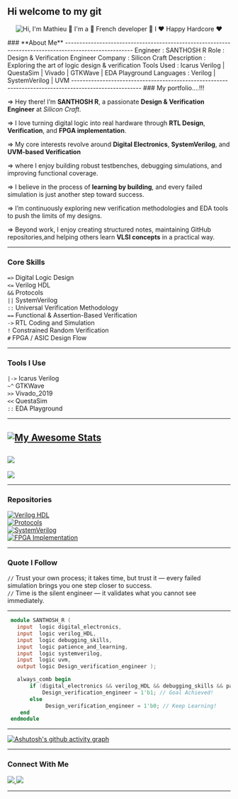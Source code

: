 ## Hi welcome to my git
<p align="center">
  <img src="https://github.com/matyo91/matyo91/raw/main/assets/github.gif" alt="Hi, I'm Mathieu 👋 I'm a 🚀 French developer 🚀 I ❤️ Happy Hardcore ❤️">
</p>
### **About Me**
------------------------------------------------------------------------------------------------------
                  Engineer    : SANTHOSH R
                  Role        : Design & Verification Engineer
                  Company     : Silicon Craft
                  Description : Exploring the art of logic design & verification
                  Tools Used  : Icarus Verilog | QuestaSim | Vivado | GTKWave | EDA Playground
                  Languages   : Verilog | SystemVerilog | UVM
------------------------------------------------------------------------------------------------------
### My portfolio....!!!

=> Hey there! I’m **SANTHOSH R**, a passionate **Design & Verification Engineer** at *Silicon Craft*.  

=> I love turning digital logic into real hardware through **RTL Design**, **Verification**, and **FPGA implementation**.

=> My core interests revolve around **Digital Electronics**, **SystemVerilog**, and **UVM-based Verification**

=> where I enjoy building robust testbenches, debugging simulations, and improving functional coverage.

=> I believe in the process of **learning by building**, and every failed simulation is just another step toward success.

=> I’m continuously exploring new verification methodologies and EDA tools to push the limits of my designs.

=> Beyond work, I enjoy creating structured notes, maintaining GitHub repositories,and helping others learn **VLSI concepts** in a practical way.

---
### **Core Skills**
`=>` Digital Logic Design  
`<=` Verilog HDL  
`&&` Protocols  
`||` SystemVerilog  
`::` Universal Verification Methodology  
`==` Functional & Assertion-Based Verification  
`->` RTL Coding and Simulation  
`!`  Constrained Random Verification  
`#`  FPGA / ASIC Design Flow  

---

### **Tools I Use**
`|->` Icarus Verilog  
`~^`  GTKWave  
`>>`  Vivado_2019  
`<<`  QuestaSim  
`::`  EDA Playground  

---

[![My Awesome Stats](https://awesome-github-stats.azurewebsites.net/user-stats/ravisaanthosh?cardType=level-alternate&theme=great-gatsby&preferLogin=false)](https://git.io/awesome-stats-card)
---
![](https://nirzak-streak-stats.vercel.app/?user=ravisaanthosh&theme=great-gatsby&hide_border=false)<br/>
---
![](https://github-readme-stats.vercel.app/api/top-langs/?username=ravisaanthosh&theme=great-gatsby&hide_border=false&include_all_commits=true&count_private=true&layout=compact)


---

### **Repositories**
[![Verilog HDL](https://img.shields.io/badge/Verilog_HDL-blue?style=for-the-badge&logo=github)](https://github.com/ravisaanthosh/VERILOG)  
[![Protocols](https://img.shields.io/badge/Protocols-green?style=for-the-badge&logo=github)](https://github.com/ravisaanthosh/PROTOCOLS)  
[![SystemVerilog](https://img.shields.io/badge/SystemVerilog-red?style=for-the-badge&logo=github)](https://github.com/ravisaanthosh/SYSTEM-VERILOG)  
[![FPGA Implementation](https://img.shields.io/badge/FPGA_Implementation-orange?style=for-the-badge&logo=github)](https://github.com/ravisaanthosh/FPGA-IMPLEMENTATION)  


---
### **Quote I Follow**

`//` Trust your own process; it takes time, but trust it — every failed simulation brings you one step closer to success.  
`//` Time is the silent engineer — it validates what you cannot see immediately.

---
 ```verilog
  module SANTHOSH_R (
    input  logic digital_electronics,
    input  logic verilog_HDL,
    input  logic debugging_skills,
    input  logic patience_and_learning,
    input  logic systemverilog,
    input  logic uvm,
    output logic Design_verification_engineer );

    always_comb begin
        if (digital_electronics && verilog_HDL && debugging_skills && patience_and_learning && systemverilog && uvm)
            Design_verification_engineer = 1'b1; // Goal Achieved!
        else
             Design_verification_engineer = 1'b0; // Keep Learning!
     end
  endmodule
```
---

[![Ashutosh's github activity graph](https://github-readme-activity-graph.vercel.app/graph?username=ravisaanthosh&bg_color=000000&color=d8d5d5&line=fb8500&point=f2edf0&area=true&hide_border=true)](https://github.com/ashutosh00710/github-readme-activity-graph)

---
### **Connect With Me**
<a href="mailto:ravisanthosh0662@gmail.com" target="_blank"> <img src="https://img.shields.io/badge/Gmail-D14836?style=for-the-badge&logo=gmail&logoColor=white" /> </a> <a href="https://www.linkedin.com/in/santhosh-r-918923209/" target="_blank"> <img src="https://img.shields.io/badge/LinkedIn-0A66C2?style=for-the-badge&logo=linkedin&logoColor=white" /> </a>

---

